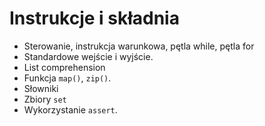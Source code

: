 # Instrukcje i składnia

* Sterowanie, instrukcja warunkowa, pętla while, pętla for
* Standardowe wejście i wyjście.
* List comprehension
* Funkcja `map()`, `zip()`.
* Słowniki
* Zbiory `set`
* Wykorzystanie `assert`.
